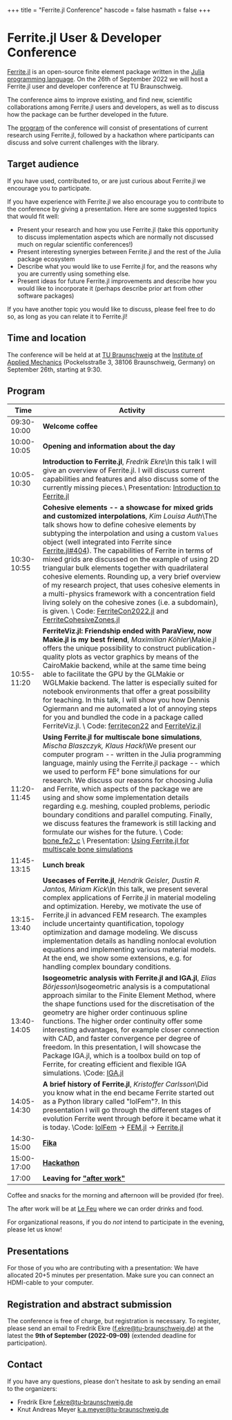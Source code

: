 +++
title = "Ferrite.jl Conference"
hascode = false
hasmath = false
+++

# Ferrite.jl User & Developer Conference

[Ferrite.jl](https://github.com/Ferrite-FEM/Ferrite.jl) is an open-source
finite element package written in the [Julia programming
language](https://julialang.org/). On the 26th of September 2022 we will host a
Ferrite.jl user and developer conference at TU Braunschweig.

The conference aims to improve existing, and find new, scientific
collaborations among Ferrite.jl users and developers, as well as to discuss
how the package can be further developed in the future.

The [program](#program) of the conference will consist of presentations of current research
using Ferrite.jl, followed by a hackathon where participants can discuss and
solve current challenges with the library.

## Target audience

If you have used, contributed to, or are just curious about Ferrite.jl we
encourage you to participate.

If you have experience with Ferrite.jl we also encourage you to contribute to
the conference by giving a presentation. Here are some suggested topics that
would fit well:

 - Present your research and how you use Ferrite.jl (take this opportunity to
   discuss implementation aspects which are normally not discussed much on
   regular scientific conferences!)
 - Present interesting synergies between Ferrite.jl and the rest of the Julia
   package ecosystem
 - Describe what you would like to use Ferrite.jl for, and the reasons why you
   are currently using something else.
 - Present ideas for future Ferrite.jl improvements and describe how you would
   like to incorporate it (perhaps describe prior art from other software
   packages)

If you have another topic you would like to discuss, please feel free to do so,
as long as you can relate it to Ferrite.jl!


## Time and location

The conference will be held at at [TU
Braunschweig](https://www.tu-braunschweig.de/en/) at the [Institute
of Applied Mechanics](https://www.tu-braunschweig.de/en/iam) 
(Pockelsstraße 3, 38106 Braunschweig, Germany)
on September 26th, starting at 9:30. 

## Program

| Time        | Activity                                                                   |
|-------------|----------------------------------------------------------------------------|
| 09:30-10:00 | **Welcome coffee**
| 10:00-10:05 | **Opening and information about the day**
| 10:05-10:30 | **Introduction to Ferrite.jl**, *Fredrik Ekre*\\In this talk I will give an overview of Ferrite.jl. I will discuss current capabilities and features and also discuss some of the currently missing pieces.\\ Presentation: [Introduction to Ferrite.jl](/assets/IntroductionFerrite.pdf)
| 10:30-10:55 | **Cohesive elements -- a showcase for mixed grids and customized interpolations**, *Kim Louisa Auth*\\The talk shows how to define cohesive elements by subtyping the interpolation and using a custom `Values` object (well integrated into Ferrite since [Ferrite.jl#404](https://github.com/Ferrite-FEM/Ferrite.jl/pull/404)). The capabilities of Ferrite in terms of mixed grids are discussed on the example of using 2D triangular bulk elements together with quadrilateral cohesive elements. Rounding up, a very brief overview of my research project, that uses cohesive elements in a multi-physics framework with a concentration field living solely on the cohesive zones (i.e. a subdomain), is given. \\ Code: [FerriteCon2022.jl](https://github.com/kimauth/FerriteCon2022.jl) and [FerriteCohesiveZones.jl](https://github.com/kimauth/FerriteCohesiveZones.jl)
| 10:55-11:20 | **FerriteViz.jl: Friendship ended with ParaView, now Makie.jl is my best friend**, *Maximilian Köhler*\\Makie.jl offers the unique possibility to construct publication-quality plots as vector graphics by means of the CairoMakie backend, while at the same time being able to facilitate the GPU by the GLMakie or WGLMakie backend. The latter is especially suited for notebook environments that offer a great possibility for teaching. In this talk, I will show you how Dennis Ogiermann and me automated a lot of annoying steps for you and bundled the code in a package called FerriteViz.jl. \\ Code: [ferritecon22](https://github.com/koehlerson/ferritecon22) and [FerriteViz.jl](https://github.com/Ferrite-FEM/FerriteViz.jl)
| 11:20-11:45 | **Using Ferrite.jl for multiscale bone simulations**, *Mischa Blaszczyk, Klaus Hackl*\\We present our computer program -- written in the Julia programming language, mainly using the Ferrite.jl package -- which we used to perform FE² bone simulations for our research. We discuss our reasons for choosing Julia and Ferrite, which aspects of the package we are using and show some implementation details regarding e.g. meshing, coupled problems, periodic boundary conditions and parallel computing. Finally, we discuss features the framework is still lacking and formulate our wishes for the future. \\ Code: [bone\_fe2\_c](https://github.com/blaszm/bone_fe2_c) \\ Presentation: [Using Ferrite.jl for multiscale bone simulations](/assets/blaszm.pdf)
| 11:45-13:15 | **Lunch break**
| 13:15-13:40 | **Usecases of Ferrite.jl**, *Hendrik Geisler, Dustin R. Jantos, Miriam Kick*\\In this talk, we present several complex applications of Ferrite.jl in material modeling and optimization. Hereby, we motivate the use of Ferrite.jl in advanced FEM research. The examples include uncertainty quantification, topology optimization and damage modeling. We discuss implementation details as handling nonlocal evolution equations and implementing various material models. At the end, we show some extensions, e.g. for handling complex boundary conditions.
| 13:40-14:05 | **Isogeometric analysis with Ferrite.jl and IGA.jl**, *Elias Börjesson*\\Isogeometric analysis is a computational approach similar to the Finite Element Method, where the shape functions used for the discretisation of the geometry are higher order continuous spline functions. The higher order continuity offer some interesting advantages, for example closer connection with CAD, and faster convergence per degree of freedom. In this presentation, I will showcase the Package IGA.jl, which is a toolbox build on top of Ferrite, for creating efficient and flexible IGA simulations. \\Code: [IGA.jl](https://github.com/lijas/IGA.jl)
| 14:05-14:30 | **A brief history of Ferrite.jl**, *Kristoffer Carlsson*\\Did you know what in the end became Ferrite started out as a Python library called "lolFem"?. In this presentation I will go through the different stages of evolution Ferrite went through before it became what it is today. \\Code: [lolFem](https://github.com/KristofferC/lolFem) → [FEM.jl](https://github.com/KristofferC/FEM.jl) → [Ferrite.jl](https://github.com/Ferrite-FEM/Ferrite.jl) 
| 14:30-15:00 | [**Fika**](https://en.wikipedia.org/wiki/Fika_(Sweden))
| 15:00-17:00 | [**Hackathon**](https://en.wikipedia.org/wiki/Hackathon)
| 17:00       | **Leaving for ["after work"](https://sv.wikipedia.org/wiki/Afterwork)**

Coffee and snacks for the morning and afternoon will be provided (for free). 

The after work will be at [Le Feu](https://www.lefeu.de/le-feu-flammkuchen-braunschweig/) where we can order drinks and food. 

For organizational reasons, if you do *not* intend to participate in the evening, please let us
know!

## Presentations

For those of you who are contributing with a presentation: We have allocated 20+5 minutes
per presentation. Make sure you can connect an HDMI-cable to your computer.


## Registration and abstract submission

The conference is free of charge, but registration is necessary. To register,
please send an email to Fredrik Ekre
([f.ekre@tu-braunschweig.de](mailto:f.ekre@tu-braunschweig.de)) at the latest
the **9th of September (2022-09-09)** (extended deadline for participation). 

## Contact

If you have any questions, please don't hesitate to ask by sending an email to
the organizers:

- Fredrik Ekre [f.ekre@tu-braunschweig.de](mailto:f.ekre@tu-braunschweig.de)
- Knut Andreas Meyer [k.a.meyer@tu-braunschweig.de](mailto:k.a.meyer@tu-braunschweig.de)

